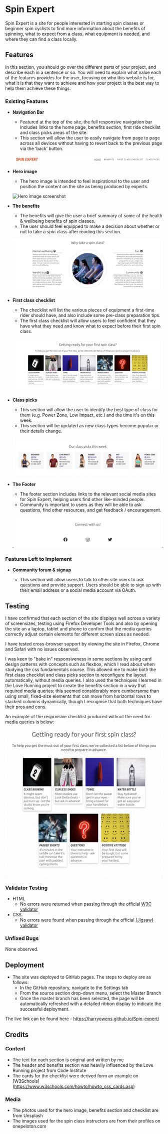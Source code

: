 # Spin Expert

Spin Expert is a site for people interested in starting spin classes or beginner spin cyclists to find more information about the benefits of spinning, what to expect from a class, what equipment is needed, and where they can find a class locally. 

## Features 

In this section, you should go over the different parts of your project, and describe each in a sentence or so. You will need to explain what value each of the features provides for the user, focusing on who this website is for, what it is that they want to achieve and how your project is the best way to help them achieve these things.

### Existing Features

- __Navigation Bar__

  - Featured at the top of the site, the full responsive navigation bar includes links to the home page, benefits section, first ride checklist and class picks areas of the site.
  - This section will allow the user to easily navigate from page to page across all devices without having to revert back to the previous page via the ‘back’ button.

  ![Navbar screenshot](assets/screenshots/screen_navbar.png "Navbar")

- __Hero image__

  - The hero image is intended to feel inspirational to the user and position the content on the site as being produced by experts.

  ![Hero image screenshot](assets/screenshots/screen_hero.png "Hero")

- __The benefits__

  - The benefits will give the user a brief summary of some of the health & wellbeing benefits of spin classes.
  - The user should feel equipped to make a decision about whether or not to take a spin class after reading this section.

  ![Benefits section screenshot](assets/screenshots/screen_benefits.png "Benefits")

- __First class checklist__

  - The checklist will list the various pieces of equipment a first-time rider should have, and also include some pre-class preparation tips.
  - The first class checklist will allow users to feel confident that they have what they need and know what to expect before their first spin class. 

  ![Checklist screenshot](assets/screenshots/screen_checklist.png "Checklist")

- __Class picks__

  - This section will allow the user to identify the best type of class for them (e.g. Power Zone, Low Impact, etc.) and the time it's on this week. 
  - This section will be updated as new class types become popular or their details change.

  ![Class picks screenshot](assets/screenshots/screen_picks.png "Class picks")

- __The Footer__ 

  - The footer section includes links to the relevant social media sites for Spin Expert, helping users find other like-minded people.
  - Community is important to users as they will be able to ask questions, find other resources, and get feedback / encouragement.

  ![Footer screenshot](assets/screenshots/screen_footer.png "Footer")

### Features Left to Implement

- __Community forum & signup__

  - This section will allow users to talk to other site users to ask questions and provide support. Users should be able to sign up with their email address or a social media account via OAuth.

## Testing 

I have confirmed that each section of the site displays well across a variety of screensizes, testing using Firefox Developer Tools and also by opening the site an a laptop, tablet and phone to confirm that the media queries correctly adjust certain elements for different screen sizes as needed.

I have tested cross-browser support by viewing the site in Firefox, Chrome and Safari with no issues observed.

I was keen to "bake in" responsiveness in some sections by using card design patterns with concepts such as flexbox, which I read about when studying the css fundamentals course. This allowed me to make both the first class checklist and class picks section to reconfigure the layout automatically, without media queries. I also used the techniques I learned in the Love Running project to create the benefits section in a way that required media queries; this seemed considerably more cumbersome than using small, fixed-size elements that can move from horizontal rows to stacked columns dynamically, though I recognise that both techniques have their pros and cons.

An example of the responsive checklist produced without the need for media queries is below:

![Checklist tablet screenshot](assets/screenshots/screen_responsive_checklist.png "Responsive checklist")

### Validator Testing 

- HTML
  - No errors were returned when passing through the official [W3C validator](https://validator.w3.org/nu/?doc=https%3A%2F%2Fharryowens.github.io%2FSpin-expert%2F)
- CSS
  - No errors were found when passing through the official [(Jigsaw) validator](https://jigsaw.w3.org/css-validator/validator?uri=https%3A%2F%2Fharryowens.github.io%2FSpin-expert%2F&profile=css3svg&usermedium=all&warning=1&vextwarning=&lang=en)

### Unfixed Bugs

None observed.

## Deployment

- The site was deployed to GitHub pages. The steps to deploy are as follows: 
  - In the GitHub repository, navigate to the Settings tab 
  - From the source section drop-down menu, select the Master Branch
  - Once the master branch has been selected, the page will be automatically refreshed with a detailed ribbon display to indicate the successful deployment. 

The live link can be found here - https://harryowens.github.io/Spin-expert/


## Credits 

### Content 

- The text for each section is original and written by me
- The header and benefits section was heavily influenced by the Love Running project from Code Institute
- The cards for the checklist were derived form an example on [W3Schools] (https://www.w3schools.com/howto/howto_css_cards.asp)

### Media

- The photos used for the hero image, benefits section and checklist are from Unsplash
- The images used for the spin class instructors are from their profiles on onepeloton.com
